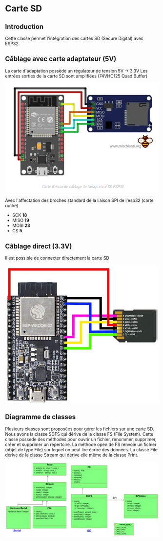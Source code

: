 ﻿#  Carte SD

## Introduction
Cette classe permet l'intégration des cartes  SD (Secure Digital) avec ESP32.


## Câblage avec carte adaptateur (5V)
La carte d'adaptation possède un régulateur de tension 5V -> 3.3V
Les entrées sorties de la carte SD sont amplifiées (74VHC125 Quad Buffer) 

![Câblage Module SD](/programmes/testCarteSD/documentation/Cablage.png)

Avec l'affectation des broches standard de la liaison SPI de l'esp32 (carte ruche)
-  SCK		**18**
 - MISO   **19**
 - MOSI	**23**
 - CS		**5**

## Câblage direct (3.3V)
Il est possible de connecter directement la carte SD

![Câblage Module SD](/programmes/testCarteSD/documentation/Cablage_direct.png)


## Diagramme de classes
Plusieurs classes sont proposées pour gérer les fichiers sur une carte SD.
Nous avons la classe SDFS qui dérive de la classe FS (File System). Cette classe possède des méthodes pour ouvrir un fichier, renommer, supprimer, créer et supprimer un répertoire.
La méthode open de FS renvoie un fichier (objet de type File) sur lequel on peut lire écrire des données.
La classe File  dérive de la classe Stream qui dérive elle même de la classe Print.

![Diagramme de classe](/programmes/testCarteSD/documentation/diagramme_SD.png)

